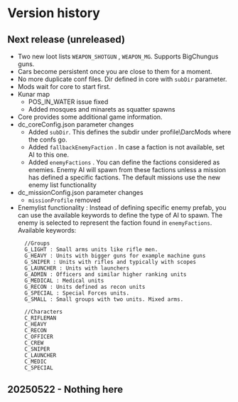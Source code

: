 

# Version history

## Next release (unreleased)
* Two new loot lists ```WEAPON_SHOTGUN``` , ```WEAPON_MG```. Supports BigChungus guns.
* Cars become persistent once you are close to them for a moment.
* No more duplicate conf files. Dir defined in core with ```subDir``` parameter.
* Mods wait for core to start first.
* Kunar map
  * POS_IN_WATER issue fixed
  * Added mosques and minarets as squatter spawns
* Core provides some additional game information.
* dc_coreConfig.json parameter changes
  * Added ```subDir```. This defines the subdir under profile\DarcMods where the confs go.
  * Added ```fallbackEnemyFaction``` . In case a faction is not available, set AI to this one.
  * Added ```enemyFactions``` . You can define the factions considered as enemies. Enemy AI will spawn from these factions unless a mission has defined a specific factions. The default missions use the new enemy list functionality
* dc_missionConfig.json parameter changes
  * ```missionProfile``` removed
* Enemylist functionality : Instead of defining specific enemy prefab, you can use the available keywords to define the type of AI to spawn. The enemy is selected to represent the faction found in ```enemyFactions```. Available keywords:
  ```
	//Groups
	G_LIGHT : Small arms units like rifle men.
	G_HEAVY : Units with bigger guns for example machine guns
	G_SNIPER : Units with rifles and typically with scopes
	G_LAUNCHER : Units with launchers
	G_ADMIN : Officers and similar higher ranking units
	G_MEDICAL : Medical units
	G_RECON : Units defined as recon units
	G_SPECIAL : Special Forces units.
	G_SMALL : Small groups with two units. Mixed arms.

	//Characters
	C_RIFLEMAN
	C_HEAVY
	C_RECON
	C_OFFICER
	C_CREW
	C_SNIPER
	C_LAUNCHER
	C_MEDIC
	C_SPECIAL
  ```
  
## 20250522 - Nothing here

